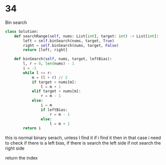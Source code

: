 # 34 

Bin search 

```py
class Solution:
    def searchRange(self, nums: List[int], target: int) -> List[int]:
        left = self.binSearch(nums, target, True)        
        right = self.binSearch(nums, target, False)        
        return [left, right]

    def binSearch(self, nums, target, leftBias):
        l, r = 0, len(nums) - 1
        i = -1
        while l <= r: 
            m = (l + r) // 2
            if target > nums[m]:
                l = m + 1
            elif target < nums[m]:
                r = m - 1
            else:
                i = m
                if leftBias: 
                    r = m - 1
                else:
                    l = m + 1
        return i
```


this is normal binary serach, unless I find it if i find it then in that case i need to check if there is a left bias, if there is 
search the left side 
if not search the right side 

return the index

